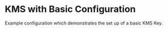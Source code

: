 # KMS with Basic Configuration

Example configuration which demonstrates the set up of a basic KMS Key.